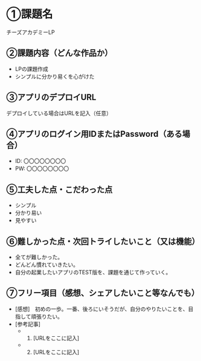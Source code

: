 # ①課題名
チーズアカデミーLP

## ②課題内容（どんな作品か）
- LPの課題作成
- シンプルに分かり易くを心がけた

## ③アプリのデプロイURL
デプロイしている場合はURLを記入（任意）

## ④アプリのログイン用IDまたはPassword（ある場合）
- ID: 〇〇〇〇〇〇〇〇
- PW: 〇〇〇〇〇〇〇〇

## ⑤工夫した点・こだわった点
- シンプル
- 分かり易い
- 見やすい

## ⑥難しかった点・次回トライしたいこと（又は機能）
- 全てが難しかった。
- どんどん慣れていきたい。
- 自分の起業したいアプリのTEST版を、課題を通じて作っていく。

## ⑦フリー項目（感想、シェアしたいこと等なんでも）
- [感想]　初めの一歩。一番、後ろにいそうだが、自分のやりたいことを、目指して頑張りたい。
- [参考記事]
  - 1. [URLをここに記入]
  - 2. [URLをここに記入]
